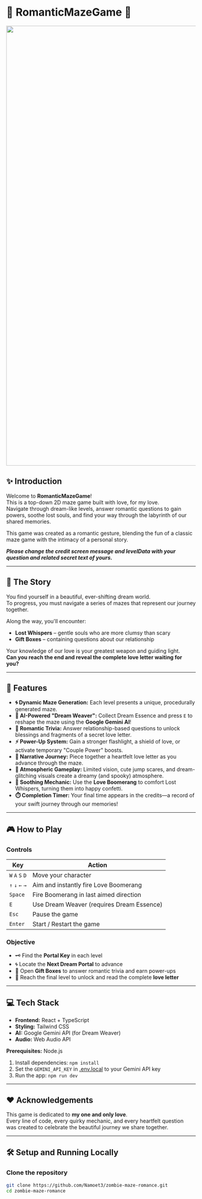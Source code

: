 
# 💖 RomanticMazeGame 💖

<p align="center">
   <img width="1384" height="1170" alt="Screenshot 2025-07-16 at 15 06 21" src="https://github.com/user-attachments/assets/cfd15882-7270-4d79-b239-1693efceb2c9" />
</p>

## ✨ Introduction

Welcome to **RomanticMazeGame**!  
This is a top-down 2D maze game built with love, for my love.  
Navigate through dream-like levels, answer romantic questions to gain powers, soothe lost souls, and find your way through the labyrinth of our shared memories.

This game was created as a romantic gesture, blending the fun of a classic maze game with the intimacy of a personal story.

***Please change the credit screen message and levelData with your question and related secret text of yours.***

---

## 📖 The Story

You find yourself in a beautiful, ever-shifting dream world.  
To progress, you must navigate a series of mazes that represent our journey together.  

Along the way, you'll encounter:

- **Lost Whispers** – gentle souls who are more clumsy than scary  
- **Gift Boxes** – containing questions about our relationship  

Your knowledge of our love is your greatest weapon and guiding light.  
**Can you reach the end and reveal the complete love letter waiting for you?**

---

## 🚀 Features

- **🌀 Dynamic Maze Generation:** Each level presents a unique, procedurally generated maze.
- **🌟 AI-Powered "Dream Weaver":** Collect Dream Essence and press `E` to reshape the maze using the **Google Gemini AI**!
- **💌 Romantic Trivia:** Answer relationship-based questions to unlock blessings and fragments of a secret love letter.
- **⚡ Power-Up System:** Gain a stronger flashlight, a shield of love, or activate temporary "Couple Power" boosts.
- **📜 Narrative Journey:** Piece together a heartfelt love letter as you advance through the maze.
- **🔦 Atmospheric Gameplay:** Limited vision, cute jump scares, and dream-glitching visuals create a dreamy (and spooky) atmosphere.
- **💫 Soothing Mechanic:** Use the **Love Boomerang** to comfort Lost Whispers, turning them into happy confetti.
- **⏱️ Completion Timer:** Your final time appears in the credits—a record of your swift journey through our memories!

---

## 🎮 How to Play

### Controls

| Key                      | Action                                      |
|--------------------------|---------------------------------------------|
| `W` `A` `S` `D`          | Move your character                         |
| `↑` `↓` `←` `→`          | Aim and instantly fire Love Boomerang       |
| `Space`                 | Fire Boomerang in last aimed direction      |
| `E`                      | Use Dream Weaver (requires Dream Essence)   |
| `Esc`                    | Pause the game                              |
| `Enter`                  | Start / Restart the game                    |

### Objective

- 🗝️ Find the **Portal Key** in each level  
- 🌀 Locate the **Next Dream Portal** to advance  
- 🎁 Open **Gift Boxes** to answer romantic trivia and earn power-ups  
- 💖 Reach the final level to unlock and read the complete **love letter**

---

## 💻 Tech Stack

- **Frontend:** React + TypeScript  
- **Styling:** Tailwind CSS  
- **AI:** Google Gemini API (for Dream Weaver)  
- **Audio:** Web Audio API
  
**Prerequisites:**  Node.js

1. Install dependencies:
   `npm install`
2. Set the `GEMINI_API_KEY` in [.env.local](.env.local) to your Gemini API key
3. Run the app:
   `npm run dev`

---

## ❤️ Acknowledgements

This game is dedicated to **my one and only love**.  
Every line of code, every quirky mechanic, and every heartfelt question  
was created to celebrate the beautiful journey we share together.

---


## 🛠️ Setup and Running Locally

### Clone the repository

```bash
git clone https://github.com/Namoet3/zombie-maze-romance.git
cd zombie-maze-romance




